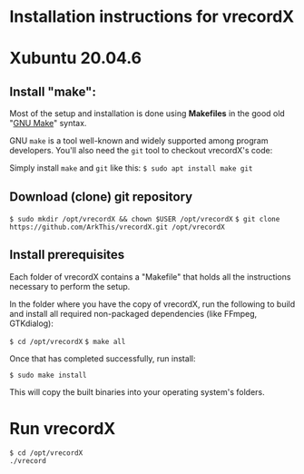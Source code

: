 # Installation instructions for vrecordX

# Xubuntu 20.04.6

## Install "make":

Most of the setup and installation is done using **Makefiles**
in the good old "[GNU Make](https://www.gnu.org/software/make/)" syntax.

GNU `make` is a tool well-known and widely supported among program developers.
You'll also need the `git` tool to checkout vrecordX's code:

Simply install `make` and `git` like this:
`$ sudo apt install make git`


## Download (clone) git repository

`$ sudo mkdir /opt/vrecordX && chown $USER /opt/vrecordX`
`$ git clone https://github.com/ArkThis/vrecordX.git /opt/vrecordX`


## Install prerequisites

Each folder of vrecordX contains a "Makefile" that holds all the instructions
necessary to perform the setup.

In the folder where you have the copy of vrecordX, run the following to build
and install all required non-packaged dependencies (like FFmpeg, GTKdialog):

`$ cd /opt/vrecordX`
`$ make all`

Once that has completed successfully, run install:

`$ sudo make install`

This will copy the built binaries into your operating system's folders.


# Run vrecordX

```
$ cd /opt/vrecordX
./vrecord
```
